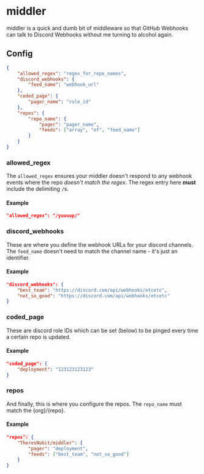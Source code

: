 # middler
middler is a quick and dumb bit of middleware so that GitHub Webhooks can talk to Discord Webhooks without me turning to alcohol again.

## Config
```json
{
    "allowed_regex": "regex_for_repo_names",
    "discord_webhooks": {
        "feed_name": "webhook_url"
    },
    "coded_page": {
        "pager_name": "role_id"
    },
    "repos": {
        "repo_name": {
            "pager": "pager_name",
            "feeds": ["array", "of", "feed_name"]
        }
    }
}
```
### allowed_regex
The `allowed_regex` ensures your middler doesn't respond to any webhook events where the repo *doesn't match the regex*. The regex entry here **must** include the delimiting `/`s.

#### Example
```json
"allowed_regex": "/yuuuup/"
```

### discord_webhooks
These are where you define the webhook URLs for your discord channels. The `feed_name` doesn't need to match the channel name - it's just an identifier.

#### Example
```json
"discord_webhooks": {
    "best_team": "https://discord.com/api/webhooks/etcetc",
    "not_so_good": "https://discord.com/api/webhooks/etcetc"
}
```

### coded_page
These are discord role IDs which can be set (below) to be pinged every time a certain repo is updated.

#### Example
```json
"coded_page": {
    "deployment": "123123123123"
}
```

### repos
And finally, this is where you configure the repos. The `repo_name` must match the {org}/{repo}.

#### Example
```json
"repos": {
    "TheresNoGit/middler": {
        "pager": "deployment",
        "feeds": ["best_team", "not_so_good"]
    }
}
```